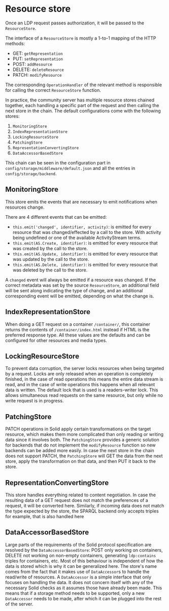 # Resource store
Once an LDP request passes authorization, it will be passed to the `ResourceStore`.

The interface of a `ResourceStore` is mostly a 1-to-1 mapping of the HTTP methods:

 * GET: `getRepresentation`
 * PUT: `setRepresentation`
 * POST: `addResource`
 * DELETE: `deleteResource`
 * PATCH: `modifyResource`

The corresponding `OperationHandler` of the relevant method
is responsible for calling the correct `ResourceStore` function.

In practice, the community server has multiple resource stores chained together,
each handling a specific part of the request and then calling the next store in the chain.
The default configurations come with the following stores:

 1. `MonitoringStore`
 2. `IndexRepresentationStore`
 3. `LockingResourceStore`
 4. `PatchingStore`
 5. `RepresentationConvertingStore`
 6. `DataAccessorBasedStore`

This chain can be seen in the configuration part in `config/storage/middleware/default.json`
and all the entries in `config/storage/backend`.

## MonitoringStore
This store emits the events that are necessary to emit notifications when resources change.

There are 4 different events that can be emitted:
- `this.emit('changed', identifier, activity)`: is emitted for every resource that was changed/effected by a call to the store.
  With activity being undefined or one of the available ActivityStream terms.
- `this.emit(AS.Create, identifier)`: is emitted for every resource that was created by the call to the store.
- `this.emit(AS.Update, identifier)`: is emitted for every resource that was updated by the call to the store.
- `this.emit(AS.Delete, identifier)`: is emitted for every resource that was deleted by the call to the store.

A `changed` event will always be emitted if a resource was changed.
If the correct metadata was set by the source `ResourceStore`, an additional field will be sent along indicating the type of change,
and an additional corresponding event will be emitted, depending on what the change is.

## IndexRepresentationStore
When doing a GET request on a container `/container/`,
this container returns the contents of `/container/index.html` instead if HTML is the preferred response type.
All these values are the defaults and can be configured for other resources and media types.

## LockingResourceStore
To prevent data corruption, the server locks resources when being targeted by a request.
Locks are only released when an operation is completely finished,
in the case of read operations this means the entire data stream is read,
and in the case of write operations this happens when all relevant data is written.
The default lock that is used is a readers-writer lock.
This allows simultaneous read requests on the same resource,
but only while no write request is in progress.

## PatchingStore
PATCH operations in Solid apply certain transformations on the target resource,
which makes them more complicated than only reading or writing data since it involves both.
The `PatchingStore` provides a generic solution for backends that do not implement the `modifyResource` function
so new backends can be added more easily.
In case the next store in the chain does not support PATCH,
the `PatchingStore` will GET the data from the next store,
apply the transformation on that data,
and then PUT it back to the store.

## RepresentationConvertingStore
This store handles everything related to content negotiation.
In case the resulting data of a GET request does not match the preferences of a request,
it will be converted here.
Similarly, if incoming data does not match the type expected by the store,
the SPARQL backend only accepts triples for example,
that is also handled here

## DataAccessorBasedStore
Large parts of the requirements of the Solid protocol specification are resolved by the `DataAccessorBasedStore`:
POST only working on containers, 
DELETE not working on non-empty containers, 
generating `ldp:contains` triples for containers, etc.
Most of this behaviour is independent of how the data is stored which is why it can be generalized here.
The store's name comes from the fact that it makes use of `DataAccessor`s to handle the read/write of resources.
A `DataAccessor` is a simple interface that only focuses on handling the data.
It does not concern itself with any of the necessary Solid checks as it assumes those have already been made.
This means that if a storage method needs to be supported,
only a new `DataAccessor` needs to be made,
after which it can be plugged into the rest of the server.
